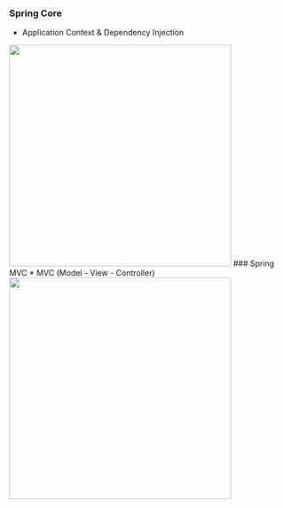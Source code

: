 ### Spring Core
* Application Context & Dependency Injection
<img src="../media/SpringCore.PNG" width="400">
### Spring MVC
* MVC (Model - View - Controller)
<img src="../media/SpringMVC.PNG" width="400">



